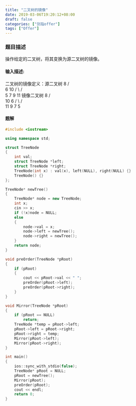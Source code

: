 ```yaml
---
title: "二叉树的镜像"
date: 2019-03-06T19:20:12+08:00
draft: false
categories: ["剑指offer"]
tags: ["Offer"]
---
```


### 题目描述

操作给定的二叉树，将其变换为源二叉树的镜像。

#### 输入描述:

二叉树的镜像定义：源二叉树 
    	    8
    	   /  \
    	  6   10
    	 / \  / \
    	5  7 9 11
    	镜像二叉树
    	    8
    	   /  \
    	  10   6
    	 / \  / \
        11 9 7  5

#### 题解

```c++
#include <iostream>

using namespace std;

struct TreeNode
{
	int val;
	struct TreeNode *left;
	struct TreeNode *right;
	TreeNode(int x) : val(x), left(NULL), right(NULL) {}
	TreeNode() {}
};

TreeNode* newTree()
{
	TreeNode* node = new TreeNode;
	int x;
	cin >> x;
	if (!x)node = NULL;
	else
	{
		node->val = x;
		node->left = newTree();
		node->right = newTree();
	}
	return node;
}

void preOrder(TreeNode *pRoot)
{
	if (pRoot)
	{
		cout << pRoot->val << " ";
		preOrder(pRoot->left);
		preOrder(pRoot->right);
	}
}

void Mirror(TreeNode *pRoot)
{
	if (pRoot == NULL)
		return;
	TreeNode *temp = pRoot->left;
	pRoot->left = pRoot->right;
	pRoot->right = temp;
	Mirror(pRoot->left);
	Mirror(pRoot->right);
}

int main()
{
	ios::sync_with_stdio(false);
	TreeNode* pRoot = NULL;
	pRoot = newTree();
	Mirror(pRoot);
	preOrder(pRoot);
	cout << endl;
	return 0;
}
```